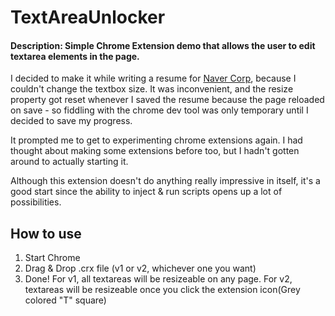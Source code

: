 # TextAreaUnlocker
#### Description: Simple Chrome Extension demo that allows the user to edit textarea elements in the page. 
  
I decided to make it while writing a resume for [Naver Corp](https://recruit.navercorp.com), because I couldn't change the textbox size. It was inconvenient, and the resize property got reset whenever I saved the resume because the page reloaded on save - so fiddling with the chrome dev tool was only temporary until I decided to save my progress.  
  
It prompted me to get to experimenting chrome extensions again. I had thought about making some extensions before too, but I hadn't gotten around to actually starting it.  
  
Although this extension doesn't do anything really impressive in itself, it's a good start since the ability to inject & run scripts opens up a lot of possibilities.

## How to use
1. Start Chrome
2. Drag & Drop .crx file (v1 or v2, whichever one you want)
3. Done! For v1, all textareas will be resizeable on any page. For v2, textareas will be resizeable once you click the extension icon(Grey colored "T" square)